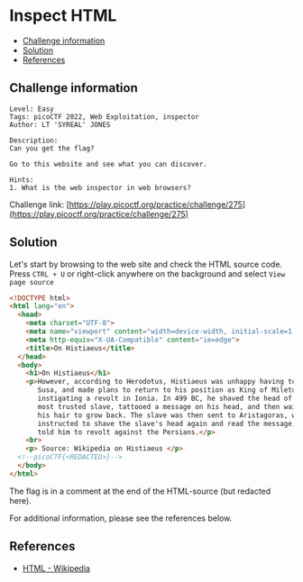 # Inspect HTML

- [Challenge information](#challenge-information)
- [Solution](#solution)
- [References](#references)

## Challenge information

```text
Level: Easy
Tags: picoCTF 2022, Web Exploitation, inspector
Author: LT 'SYREAL' JONES
 
Description:
Can you get the flag?

Go to this website and see what you can discover.
 
Hints:
1. What is the web inspector in web browsers?
```

Challenge link: [https://play.picoctf.org/practice/challenge/275](https://play.picoctf.org/practice/challenge/275)

## Solution

Let's start by browsing to the web site and check the HTML source code.  
Press `CTRL + U` or right-click anywhere on the background and select `View page source`

```html
<!DOCTYPE html>
<html lang="en">
  <head>
    <meta charset="UTF-8">
    <meta name="viewport" content="width=device-width, initial-scale=1.0">
    <meta http-equiv="X-UA-Compatible" content="ie=edge">
    <title>On Histiaeus</title>
  </head>
  <body>
    <h1>On Histiaeus</h1>
    <p>However, according to Herodotus, Histiaeus was unhappy having to stay in
       Susa, and made plans to return to his position as King of Miletus by 
       instigating a revolt in Ionia. In 499 BC, he shaved the head of his 
       most trusted slave, tattooed a message on his head, and then waited for 
       his hair to grow back. The slave was then sent to Aristagoras, who was 
       instructed to shave the slave's head again and read the message, which 
       told him to revolt against the Persians.</p>
    <br>
    <p> Source: Wikipedia on Histiaeus </p>
  <!--picoCTF{<REDACTED>}-->
  </body>
</html>
```

The flag is in a comment at the end of the HTML-source (but redacted here).

For additional information, please see the references below.

## References

- [HTML - Wikipedia](https://en.wikipedia.org/wiki/HTML)
